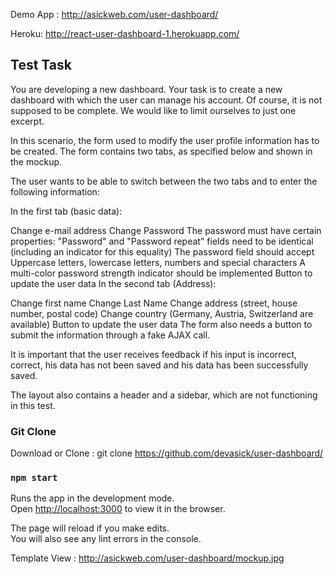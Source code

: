 Demo App : http://asickweb.com/user-dashboard/

Heroku: http://react-user-dashboard-1.herokuapp.com/

## Test Task

You are developing a new dashboard. Your task is to create a new dashboard with which the user can manage his account. Of course, it is not supposed to be complete. We would like to limit ourselves to just one excerpt.

In this scenario, the form used to modify the user profile information has to be created. The form contains two tabs, as specified below and shown in the mockup.

The user wants to be able to switch between the two tabs and to enter the following information:

In the first tab (basic data):

Change e-mail address
Change Password
The password must have certain properties:
"Password" and "Password repeat" fields need to be identical (including an indicator for this equality)
The password field should accept Uppercase letters, lowercase letters, numbers and special characters
A multi-color password strength indicator should be implemented
Button to update the user data
In the second tab (Address):

Change first name
Change Last Name
Change address (street, house number, postal code)
Change country (Germany, Austria, Switzerland are available)
Button to update the user data
The form also needs a button to submit the information through a fake AJAX call.

It is important that the user receives feedback if his input is incorrect, correct, his data has not been saved and his data has been successfully saved.

The layout also contains a header and a sidebar, which are not functioning in this test.
### Git Clone 

Download or Clone : git clone https://github.com/devasick/user-dashboard/

### `npm start`

Runs the app in the development mode.<br />
Open [http://localhost:3000](http://localhost:3000) to view it in the browser.

The page will reload if you make edits.<br />
You will also see any lint errors in the console.

Template View : http://asickweb.com/user-dashboard/mockup.jpg





